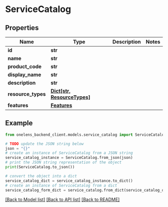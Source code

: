 # ServiceCatalog


## Properties

Name | Type | Description | Notes
------------ | ------------- | ------------- | -------------
**id** | **str** |  | 
**name** | **str** |  | 
**product_code** | **str** |  | 
**display_name** | **str** |  | 
**description** | **str** |  | 
**resource_types** | [**Dict[str, ResourceTypes]**](ResourceTypes.md) |  | 
**features** | [**Features**](Features.md) |  | 

## Example

```python
from onelens_backend_client.models.service_catalog import ServiceCatalog

# TODO update the JSON string below
json = "{}"
# create an instance of ServiceCatalog from a JSON string
service_catalog_instance = ServiceCatalog.from_json(json)
# print the JSON string representation of the object
print(ServiceCatalog.to_json())

# convert the object into a dict
service_catalog_dict = service_catalog_instance.to_dict()
# create an instance of ServiceCatalog from a dict
service_catalog_form_dict = service_catalog.from_dict(service_catalog_dict)
```
[[Back to Model list]](../README.md#documentation-for-models) [[Back to API list]](../README.md#documentation-for-api-endpoints) [[Back to README]](../README.md)


